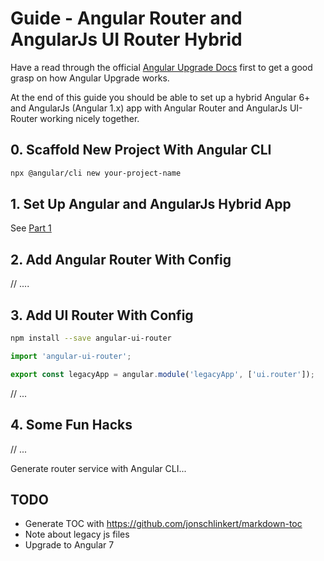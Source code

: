 # Guide - Angular Router and AngularJs UI Router Hybrid

Have a read through the official [Angular Upgrade Docs](https://angular.io/guide/upgrade) first to get a good grasp on how Angular Upgrade works.

At the end of this guide you should be able to set up a hybrid Angular 6+ and AngularJs (Angular 1.x) app with Angular Router and AngularJs UI-Router working nicely together.

## 0. Scaffold New Project With Angular CLI

```sh
npx @angular/cli new your-project-name
```

## 1. Set Up Angular and AngularJs Hybrid App

See [Part 1](./part-1.md)

## 2. Add Angular Router With Config

// ....

## 3. Add UI Router With Config

```sh
npm install --save angular-ui-router
```

```ts
import 'angular-ui-router';

export const legacyApp = angular.module('legacyApp', ['ui.router']);
```


// ...

## 4. Some Fun Hacks

// ...

Generate router service with Angular CLI...

## TODO

- Generate TOC with <https://github.com/jonschlinkert/markdown-toc>
- Note about legacy js files
- Upgrade to Angular 7
